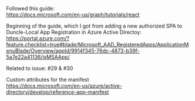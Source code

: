 Followed this guide:  
https://docs.microsoft.com/en-us/graph/tutorials/react

Beginning of the guide, which I got from adding a new authorized SPA to Duncle-Local App Registration in Azure Active Directoy:  
https://portal.azure.com/?feature.checklist=true#blade/Microsoft_AAD_RegisteredApps/ApplicationMenuBlade/Overview/appId/9914f345-76dc-4873-b39f-5a7e22a41136/isMSAApp/

Related to issue: #29 & #30

Custom attributes for the manifest  
https://docs.microsoft.com/en-us/azure/active-directory/develop/reference-app-manifest
